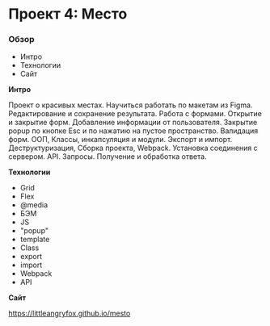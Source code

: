 # Проект 4: Место

### Обзор

* Интро
* Технологии
* Сайт

**Интро**

Проект о красивых местах.
Научиться работать по макетам из Figma. Редактирование и сохранение результата. Работа с формами. Открытие и закрытие форм.
Добавление информации от пользователя. Закрытие popup по кнопке Esc и по нажатию на пустое пространство. Валидация форм.
ООП, Классы, инкапсуляция и модули. Экспорт и импорт. Деструктуризация, Сборка проекта, Webpack.
Установка соединения с сервером. API. Запросы. Получение и обработка ответа.

**Технологии**
* Grid
* Flex
* @media
* БЭМ
* JS
* "popup"
* template
* Class
* export
* import
* Webpack
* API

**Сайт**

https://littleangryfox.github.io/mesto


